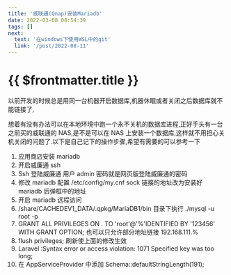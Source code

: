 ```yaml
---
title: '威联通(Qnap)安装Mariadb'
date: 2022-03-08 08:54:39
tags: []
next:
  text: '在windows下使用WSL中的git'
  link: '/post/2022-08-11'
---
```


# {{ $frontmatter.title }}

以前开发的时候总是用同一台机器开启数据库,机器休眠或者关闭之后数据库就不能链接了,

<!-- more -->

想着有没有办法可以在本地环境中跑一个永不关机的数据库进程,正好手头有一台之前买的威联通的 NAS,是不是可以在 NAS 上安装一个数据库,这样就不用担心关机关闭的问题了.以下是自己记下的操作步骤,希望有需要的可以参考一下

1. 应用商店安装 mariadb
2. 开启威廉通 ssh
3. Ssh 登陆威廉通 用户 admin 密码就是网页版登陆威廉通的密码
4. 修改 mariadb 配置 /etc/config/my.cnf sock 链接的地址改为安装好 mariadb 后弹框中的地址
5. 开启 mariadb 远程访问
6. /share/CACHEDEV1_DATA/.qpkg/MariaDB1/bin 目录下执行 ./mysql -u root -p
7. GRANT ALL PRIVILEGES ON _._ TO 'root'@'%'IDENTIFIED BY '123456' WITH GRANT OPTION; 也可以只允许部分地址链接 192.168.111.%
8. flush privileges; 刷新使上面的修改生效
9. Laravel :Syntax error or access violation: 1071 Specified key was too long;
10. 在 AppServiceProvider 中添加 Schema::defaultStringLength(191);
